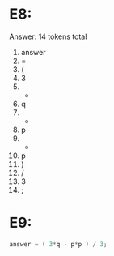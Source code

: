# E8:
Answer: 14 tokens total
01. answer
02. =
03. (
04. 3
05. *
06. q
07. -
08. p
09. *
10. p
11. )
12. /
13. 3
14. ;

# E9: 
```c
answer = ( 3*q - p*p ) / 3; 
```

